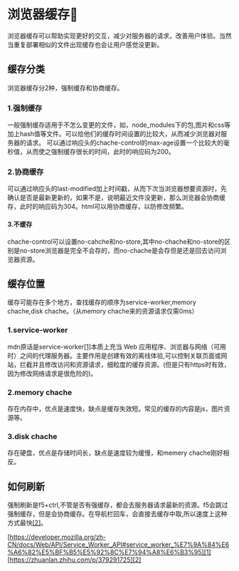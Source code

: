 # 浏览器缓存🍐
浏览器缓存可以帮助实现更好的交互，减少对服务器的请求，改善用户体验。当然当重复部署相似的文件出现缓存也会让用户感觉没更新。
## 缓存分类
浏览器缓存分2种，强制缓存和协商缓存。
### 1.强制缓存
一般强制缓存适用于不怎么变更的文件，如，node_modules下的包,图片和css等加上hash值等文件。可以给他们的缓存时间设置的比较大，从而减少浏览器对服务器的请求。
可以通过响应头的chache-control的max-age设置一个比较大的毫秒值，从而使之强制缓存很长的时间，此时的响应码为200。
### 2.协商缓存
可以通过响应头的last-modified加上时间戳，从而下次当浏览器想要资源时，先确认是否是最新更新的，如果不是，说明最近文件没更新，那么浏览器会协商缓存，此时的响应码为304。html可以用协商缓存，以防修改频繁。
#### 3.不缓存
chache-control可以设置no-cahche和no-store,其中no-chache和no-store的区别是no-store浏览器是完全不会存的，而no-chache是会存但是还是回去访问浏览器资源。

## 缓存位置
缓存可能存在多个地方，查找缓存的顺序为service-worker,memory chache,disk chache。（从memory chache来的资源请求仅需0ms）
### 1.service-worker
mdn原话是service-worker[[1]](https://developer.mozilla.org/zh-CN/docs/Web/API/Service_Worker_API#service_worker_%E7%9A%84%E6%A6%82%E5%BF%B5%E5%92%8C%E7%94%A8%E6%B3%95)本质上充当 Web 应用程序、浏览器与网络（可用时）之间的代理服务器。主要作用是创建有效的离线体验,可以控制关联页面或网站，拦截并且修改访问和资源请求，细粒度的缓存资源。(但是只有https时有效，因为修改网络请求是很危险的)。
### 2.memory chache
存在内存中，优点是速度快，缺点是缓存失效短。常见的缓存的内容是js，图片资源等。
### 3.disk chache
存在硬盘，优点是存储时间长，缺点是速度较为缓慢，和memery chache刚好相反。

## 如何刷新
强制刷新是f5+ctrl,不管是否有强缓存，都会去服务器请求最新的资源。f5会跳过强制缓存，但是会协商缓存。在导航栏回车，会直接去缓存中取,所以速度上这种方式最快[[2]](https://zhuanlan.zhihu.com/p/379291725)。




[https://developer.mozilla.org/zh-CN/docs/Web/API/Service_Worker_API#service_worker_%E7%9A%84%E6%A6%82%E5%BF%B5%E5%92%8C%E7%94%A8%E6%B3%95][1]
[https://zhuanlan.zhihu.com/p/379291725][2]

